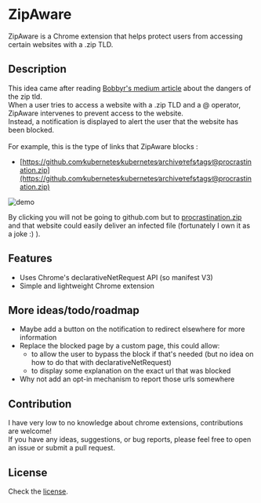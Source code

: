 # ZipAware

ZipAware is a Chrome extension that helps protect users from accessing certain websites with a .zip TLD.

## Description

This idea came after reading [Bobbyr's medium article](https://medium.com/@bobbyrsec/the-dangers-of-googles-zip-tld-5e1e675e59a5) about the dangers of the zip tld.\
When a user tries to access a website with a .zip TLD and a @ operator, ZipAware intervenes to prevent access to the website. \
Instead, a notification is displayed to alert the user that the website has been blocked. \
 \
For example, this is the type of links that ZipAware blocks :

- [https://github.com∕kubernetes∕kubernetes∕archive∕refs∕tags∕@procrastination.zip](https://github.com∕kubernetes∕kubernetes∕archive∕refs∕tags∕@procrastination.zip)

![demo](https://github.com/ThaNico/ZipAware/assets/9906385/b56bbaee-9569-4bad-9b15-ab087ad8ccc9)


By clicking you will not be going to github.com but to [procrastination.zip](https://procrastination.zip) and that website could easily deliver an infected file (fortunately I own it as a joke :) ).

## Features

- Uses Chrome's declarativeNetRequest API (so manifest V3)
- Simple and lightweight Chrome extension

## More ideas/todo/roadmap

- Maybe add a button on the notification to redirect elsewhere for more information
- Replace the blocked page by a custom page, this could allow:
  - to allow the user to bypass the block if that's needed (but no idea on how to do that with declarativeNetRequest)
  - to display some explanation on the exact url that was blocked
- Why not add an opt-in mechanism to report those urls somewhere

## Contribution

I have very low to no knowledge about chrome extensions, contributions are welcome! \
If you have any ideas, suggestions, or bug reports, please feel free to open an issue or submit a pull request.

## License

Check the [license](LICENSE.MD).
